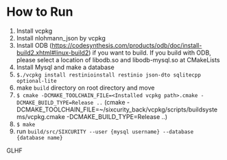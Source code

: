 # How to Run

1. Install vcpkg
1. Install nlohmann_json by vcpkg
1. Install ODB (https://codesynthesis.com/products/odb/doc/install-build2.xhtml#linux-build2) if you want to build. If you build with ODB, please select a location of libodb.so and libodb-mysql.so at CMakeLists
1. Install Mysql and make a database
1. `$./vcpkg install restinioinstall restinio json-dto sqlitecpp optional-lite`
1. make `build` directory on root directory and move
1. `$ cmake -DCMAKE_TOOLCHAIN_FILE=<Installed vcpkg path>.cmake -DCMAKE_BUILD_TYPE=Release ..` (cmake -DCMAKE_TOOLCHAIN_FILE=~/sixcurity_back/vcpkg/scripts/buildsystems/vcpkg.cmake -DCMAKE_BUILD_TYPE=Release ..)
1. `$ make`
1. run `build/src/SIXCURITY --user {mysql username} --database {database name}`

GLHF
